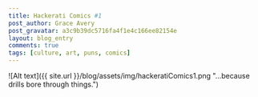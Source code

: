 ```yaml
---
title: Hackerati Comics #1
post_author: Grace Avery
post_gravatar: a3c9b39dc5716fa4f1e4c166ee82154e
layout: blog_entry
comments: true
tags: [culture, art, puns, comics]
---
```


![Alt text]({{ site.url }}/blog/assets/img/hackeratiComics1.png "...because drills bore through things.")
